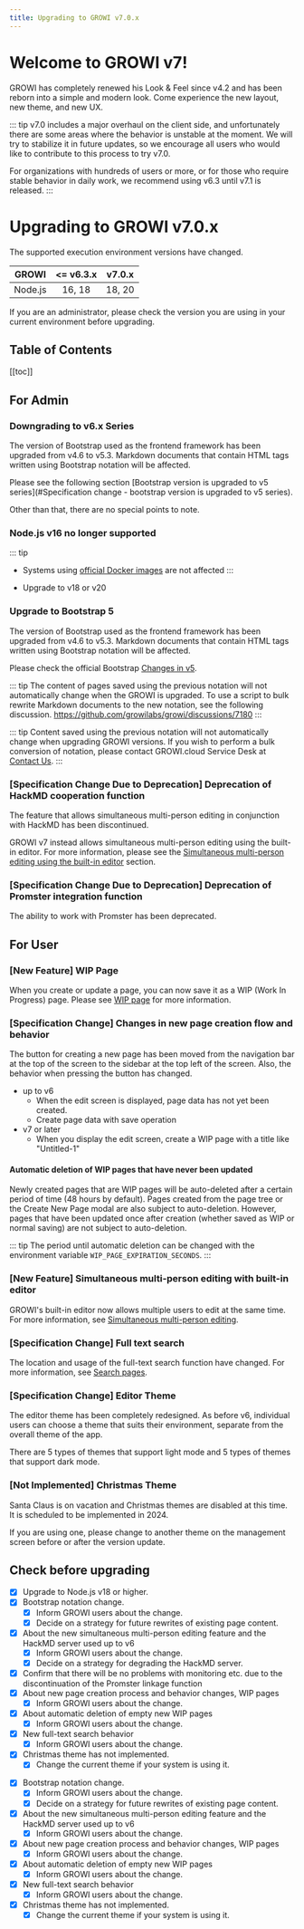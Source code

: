 ```yaml
---
title: Upgrading to GROWI v7.0.x
---
```


# Welcome to GROWI v7!

GROWI has completely renewed his Look & Feel since v4.2 and has been reborn into a simple and modern look.
Come experience the new layout, new theme, and new UX.

<ContextualBlock context="docs-growi-org">

::: tip
v7.0 includes a major overhaul on the client side, and unfortunately there are some areas where the behavior is unstable at the moment.
We will try to stabilize it in future updates, so we encourage all users who would like to contribute to this process to try v7.0.

For organizations with hundreds of users or more, or for those who require stable behavior in daily work, we recommend using v6.3 until v7.1 is released.
:::

</ContextualBlock>

# Upgrading to GROWI v7.0.x

<ContextualBlock context="docs-growi-org">

The supported execution environment versions have changed.

| GROWI | <= v6.3.x | v7.0.x |
| :---: | :---: | :---: |
| Node.js | 16, 18 | 18, 20 |

If you are an administrator, please check the version you are using in your current environment before upgrading.

</ContextualBlock>


## Table of Contents

[[toc]]


## For Admin

### Downgrading to v6.x Series

The version of Bootstrap used as the frontend framework has been upgraded from v4.6 to v5.3.
Markdown documents that contain HTML tags written using Bootstrap notation will be affected.

Please see the following section [Bootstrap version is upgraded to v5 series](#Specification change - bootstrap version is upgraded to v5 series).

Other than that, there are no special points to note.

<ContextualBlock context="docs-growi-org">

### Node.js v16 no longer supported

::: tip

- Systems using [official Docker images](https://hub.docker.com/r/weseek/growi/) are not affected
:::

- Upgrade to v18 or v20

</ContextualBlock>

### Upgrade to Bootstrap 5

The version of Bootstrap used as the frontend framework has been upgraded from v4.6 to v5.3.
Markdown documents that contain HTML tags written using Bootstrap notation will be affected.

Please check the official Bootstrap [Changes in v5](https://getbootstrap.jp/docs/5.3/migration/).

<ContextualBlock context="docs-growi-org">

::: tip
The content of pages saved using the previous notation will not automatically change when the GROWI is upgraded.
To use a script to bulk rewrite Markdown documents to the new notation, see the following discussion.
<https://github.com/growilabs/growi/discussions/7180>
:::

</ContextualBlock>

<ContextualBlock context="help-growi-cloud">

::: tip
Content saved using the previous notation will not automatically change when upgrading GROWI versions.
If you wish to perform a bulk conversion of notation, please contact GROWI.cloud Service Desk at [Contact Us](https://growi.cloud/contact).
:::

</ContextualBlock>

### [Specification Change Due to Deprecation] Deprecation of HackMD cooperation function

The feature that allows simultaneous multi-person editing in conjunction with HackMD has been discontinued.

GROWI v7 instead allows simultaneous multi-person editing using the built-in editor. For more information,
please see the [Simultaneous multi-person editing using the built-in editor](#new-feature-simultaneous-multi-person-editing-with-built-in-editor) section.


<ContextualBlock context="docs-growi-org">

### [Specification Change Due to Deprecation] Deprecation of Promster integration function

The ability to work with Promster has been deprecated.

</ContextualBlock>


## For User

### [New Feature] WIP Page

When you create or update a page, you can now save it as a WIP (Work In Progress) page.
Please see [WIP page](/en/guide/features/wip-page.html) for more information.

### [Specification Change] Changes in new page creation flow and behavior

The button for creating a new page has been moved from the navigation bar at the top of the screen to the sidebar at the top left of the screen.
Also, the behavior when pressing the button has changed.

- up to v6
  - When the edit screen is displayed, page data has not yet been created.
  - Create page data with save operation
- v7 or later
  - When you display the edit screen, create a WIP page with a title like "Untitled-1"


#### Automatic deletion of WIP pages that have never been updated

Newly created pages that are WIP pages will be auto-deleted after a certain period of time (48 hours by default).
Pages created from the page tree or the Create New Page modal are also subject to auto-deletion.
However, pages that have been updated once after creation (whether saved as WIP or normal saving) are not subject to auto-deletion.

<ContextualBlock context="docs-growi-org">

::: tip
The period until automatic deletion can be changed with the environment variable `WIP_PAGE_EXPIRATION_SECONDS`.
:::

</ContextualBlock>

### [New Feature] Simultaneous multi-person editing with built-in editor

GROWI's built-in editor now allows multiple users to edit at the same time.
For more information, see [Simultaneous multi-person editing](/en/guide/features/built-in-editor.md).

### [Specification Change] Full text search

The location and usage of the full-text search function have changed. For more information, see [Search pages](/en/guide/features/search.html).

### [Specification Change] Editor Theme

The editor theme has been completely redesigned. As before v6,
individual users can choose a theme that suits their environment,
separate from the overall theme of the app.

There are 5 types of themes that support light mode and 5 types of themes that support dark mode.

### [Not Implemented] Christmas Theme

Santa Claus is on vacation and Christmas themes are disabled at this time. It is scheduled to be implemented in 2024.

If you are using one, please change to another theme on the management screen before or after the version update.


## Check before upgrading

<ContextualBlock context="docs-growi-org">

- [x] Upgrade to Node.js v18 or higher.
- [x] Bootstrap notation change.
  - [x] Inform GROWI users about the change.
  - [x] Decide on a strategy for future rewrites of existing page content.
- [x] About the new simultaneous multi-person editing feature and the HackMD server used up to v6
  - [x] Inform GROWI users about the change.
  - [x] Decide on a strategy for degrading the HackMD server.
- [x] Confirm that there will be no problems with monitoring etc. due to the discontinuation of the Promster linkage function
- [x] About new page creation process and behavior changes, WIP pages
  - [x] Inform GROWI users about the change.
- [x] About automatic deletion of empty new WIP pages
  - [x] Inform GROWI users about the change.
- [x] New full-text search behavior
  - [x] Inform GROWI users about the change.
- [x] Christmas theme has not implemented.
  - [x] Change the current theme if your system is using it.

</ContextualBlock>


<ContextualBlock context="help-growi-cloud">

- [x] Bootstrap notation change.
  - [x] Inform GROWI users about the change.
  - [x] Decide on a strategy for future rewrites of existing page content.
- [x] About the new simultaneous multi-person editing feature and the HackMD server used up to v6
  - [x] Inform GROWI users about the change.
- [x] About new page creation process and behavior changes, WIP pages
  - [x] Inform GROWI users about the change.
- [x] About automatic deletion of empty new WIP pages
  - [x] Inform GROWI users about the change.
- [x] New full-text search behavior
  - [x] Inform GROWI users about the change.
- [x] Christmas theme has not implemented.
  - [x] Change the current theme if your system is using it.

</ContextualBlock>
